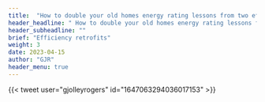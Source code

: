```yaml
---
title:  "How to double your old homes energy rating lessons from two efficiency retrofits"
header_headline: " How to double your old homes energy rating lessons from two efficiency retrofits"
header_subheadline: ""
brief: "Efficiency retrofits"
weight: 3	 
date: 2023-04-15
author: "GJR"
header_menu: true
---  
```

 
{{< tweet user="gjolleyrogers" id="1647063294036017153" >}}
